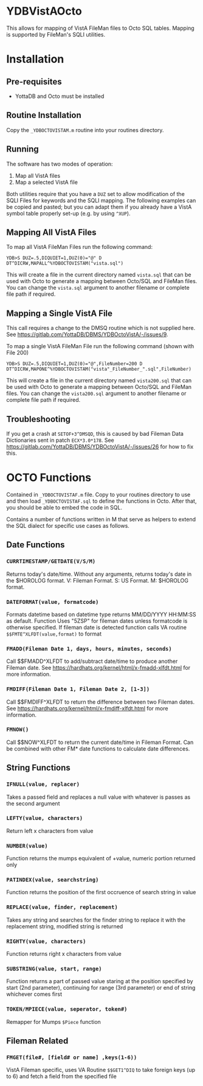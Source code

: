 # YDBVistAOcto
This allows for mapping of VistA FileMan files to Octo SQL tables. Mapping is
supported by FileMan's SQLI utilities.

# Installation
## Pre-requisites

 * YottaDB and Octo must be installed

## Routine Installation

Copy the `_YDBOCTOVISTAM.m` routine into your routines directory.

## Running

The software has two modes of operation:

 1. Map all VistA files
 2. Map a selected VistA file

Both utilities require that you have a `DUZ` set to allow modification of the SQLI Files for keywords and the SQLI mapping. The following examples can be copied and pasted; but you can adapt them if you already have a VistA symbol table properly set-up (e.g. by using `^XUP`).

## Mapping All VistA Files

To map all VistA FileMan Files run the following command:

```
YDB>S DUZ=.5,DIQUIET=1,DUZ(0)="@" D DT^DICRW,MAPALL^%YDBOCTOVISTAM("vista.sql")
```

This will create a file in the current directory named `vista.sql` that can be used with Octo to generate a mapping between Octo/SQL and FileMan files. You can change the `vista.sql` argument to another filename or complete file path if required.

## Mapping a Single VistA File

This call requires a change to the DMSQ routine which is not supplied here. See
https://gitlab.com/YottaDB/DBMS/YDBOctoVistA/-/issues/9.

To map a single VistA FileMan File run the following command (shown with File
200)

```
YDB>S DUZ=.5,DIQUIET=1,DUZ(0)="@",FileNumber=200 D DT^DICRW,MAPONE^%YDBOCTOVISTAM("vista"_FileNumber_".sql",FileNumber)
```

This will create a file in the current directory named `vista200.sql` that can
be used with Octo to generate a mapping between Octo/SQL and FileMan files. You
can change the `vista200.sql` argument to another filename or complete file
path if required.

## Troubleshooting
If you get a crash at `SETOF+3^DMSQD`, this is caused by bad Fileman Data
Dictionaries sent in patch `ECX*3.0*178`. See
https://gitlab.com/YottaDB/DBMS/YDBOctoVistA/-/issues/26 for how to fix this.

# OCTO Functions
Contained in `_YDBOCTOVISTAF.m` file. Copy to your routines directory to use
and then load `_YDBOCTOVISTAF.sql` to define the functions in Octo. After that,
you should be able to embed the code in SQL.

Contains a number of functions written in M that serve as helpers to extend
the SQL dialect for specific use cases as follows.

## Date Functions
### `CURRTIMESTAMP/GETDATE(V/S/M)`
Returns today's date/time. Without any arguments, returns today's date in the
$HOROLOG format. V: Fileman Format. S: US Format. M: $HOROLOG format.

### `DATEFORMAT(value, formatcode)`
Formats datetime based on datetime type returns MM/DD/YYYY HH:MM:SS as default. Function Uses "5ZSP" for fileman dates unless formatcode is otherwise specified. If fileman date is detected function calls VA routine `$$FMTE^XLFDT(value,format)` to format

### `FMADD(Fileman Date 1, days, hours, minutes, seconds)`
Call $$FMADD^XLFDT to add/subtract date/time to produce another Fileman date. See https://hardhats.org/kernel/html/x-fmadd-xlfdt.html for more information.

### `FMDIFF(Fileman Date 1, Fileman Date 2, [1-3])`
Call $$FMDIFF^XLFDT to return the difference between two Fileman dates. See https://hardhats.org/kernel/html/x-fmdiff-xlfdt.html for more information.

### `FMNOW()`
Call $$NOW^XLFDT to return the current date/time in Fileman Format. Can be combined with other FM\* date functions to calculate date differences.

## String Functions
### `IFNULL(value, replacer)`
Takes a passed field and replaces a null value with whatever is passes as the second argument

### `LEFTY(value, characters)`
Return left x characters from value

### `NUMBER(value)`
Function returns the mumps equivalent of +value, numeric portion returned only

### `PATINDEX(value, searchstring)`
Function returns the position of the first occruence of search string in value

### `REPLACE(value, finder, replacement)`
Takes any string and searches for the finder string to replace it with the replacement string, modified string is returned

### `RIGHTY(value, characters)`
Function returns right x characters from value

### `SUBSTRING(value, start, range)`
Function returns a part of passed value staring at the position specified by start (2nd parameter), continuing for range (3rd parameter) or end of string whichever comes first

### `TOKEN/MPIECE(value, seperator, token#)`
Remapper for Mumps `$Piece` function

## Fileman Related
### `FMGET(file#, [field# or name] ,keys(1-6))`
VistA Fileman specific, uses VA Routine `$$GET1^DIQ` to take foreign keys (up to 6) and fetch a field from the specified file
